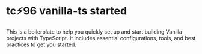 # tc⚡96 vanilla-ts started
This is a boilerplate to help you quickly set up and start building Vanilla projects with TypeScript. It includes essential configurations, tools, and best practices to get you started.